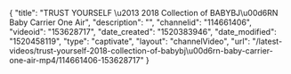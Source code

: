 {
    "title": "TRUST YOURSELF \u2013 2018 Collection of BABYBJ\u00d6RN Baby Carrier One Air",
    "description": "",
    "channelid": "114661406",
    "videoid": "153628717",
    "date_created": "1520383946",
    "date_modified": "1520458119",
    "type": "captivate",
    "layout": "channelVideo",
    "url": "\/latest-videos\/trust-yourself-2018-collection-of-babybj\u00d6rn-baby-carrier-one-air-mp4\/114661406-153628717"
}